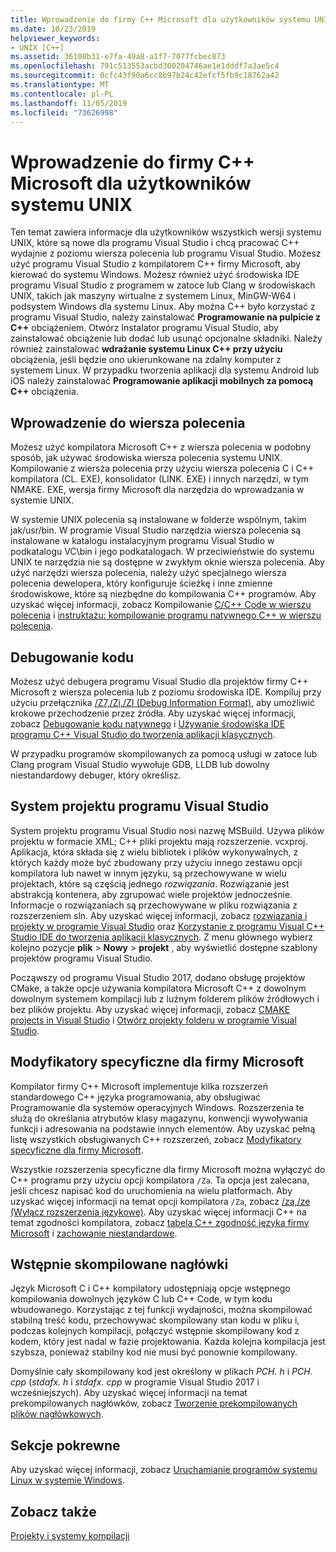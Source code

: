 ```yaml
---
title: Wprowadzenie do firmy C++ Microsoft dla użytkowników systemu UNIX
ms.date: 10/23/2019
helpviewer_keywords:
- UNIX [C++]
ms.assetid: 36108b31-e7fa-49a8-a1f7-7077fcbec873
ms.openlocfilehash: 791c513553acbd300204746ae1e1dddf7a3ae5c4
ms.sourcegitcommit: 0cfc43f90a6cc8b97b24c42efcf5fb9c18762a42
ms.translationtype: MT
ms.contentlocale: pl-PL
ms.lasthandoff: 11/05/2019
ms.locfileid: "73626998"
---
```

# <a name="introduction-to-microsoft-c-for-unix-users"></a>Wprowadzenie do firmy C++ Microsoft dla użytkowników systemu UNIX

Ten temat zawiera informacje dla użytkowników wszystkich wersji systemu UNIX, które są nowe dla programu Visual Studio i chcą pracować C++ wydajnie z poziomu wiersza polecenia lub programu Visual Studio. Możesz użyć programu Visual Studio z kompilatorem C++ firmy Microsoft, aby kierować do systemu Windows. Możesz również użyć środowiska IDE programu Visual Studio z programem w zatoce lub Clang w środowiskach UNIX, takich jak maszyny wirtualne z systemem Linux, MinGW-W64 i podsystem Windows dla systemu Linux. Aby można C++ było korzystać z programu Visual Studio, należy zainstalować **Programowanie na pulpicie z C++**  obciążeniem. Otwórz Instalator programu Visual Studio, aby zainstalować obciążenie lub dodać lub usunąć opcjonalne składniki. Należy również zainstalować **wdrażanie systemu Linux C++ przy użyciu** obciążenia, jeśli będzie ono ukierunkowane na zdalny komputer z systemem Linux. W przypadku tworzenia aplikacji dla systemu Android lub iOS należy zainstalować **Programowanie aplikacji mobilnych za pomocą C++**  obciążenia.

## <a name="getting-started-on-the-command-line"></a>Wprowadzenie do wiersza polecenia

Możesz użyć kompilatora Microsoft C++ z wiersza polecenia w podobny sposób, jak używać środowiska wiersza polecenia systemu UNIX. Kompilowanie z wiersza polecenia przy użyciu wiersza polecenia C i C++ kompilatora (CL. EXE), konsolidator (LINK. EXE) i innych narzędzi, w tym NMAKE. EXE, wersja firmy Microsoft dla narzędzia do wprowadzania w systemie UNIX.

W systemie UNIX polecenia są instalowane w folderze wspólnym, takim jak/usr/bin. W programie Visual Studio narzędzia wiersza polecenia są instalowane w katalogu instalacyjnym programu Visual Studio w podkatalogu VC\bin i jego podkatalogach. W przeciwieństwie do systemu UNIX te narzędzia nie są dostępne w zwykłym oknie wiersza polecenia. Aby użyć narzędzi wiersza polecenia, należy użyć specjalnego wiersza polecenia dewelopera, który konfiguruje ścieżkę i inne zmienne środowiskowe, które są niezbędne do kompilowania C++ programów. Aby uzyskać więcej informacji, zobacz Kompilowanie [C/C++ Code w wierszu polecenia](../build/building-on-the-command-line.md) i [instruktażu: kompilowanie programu natywnego C++ w wierszu polecenia](../build/walkthrough-compiling-a-native-cpp-program-on-the-command-line.md).

## <a name="debugging-your-code"></a>Debugowanie kodu

Możesz użyć debugera programu Visual Studio dla projektów firmy C++ Microsoft z wiersza polecenia lub z poziomu środowiska IDE. Kompiluj przy użyciu przełącznika [/Z7,/Zi,/ZI (Debug Information Format),](../build/reference/z7-zi-zi-debug-information-format.md) aby umożliwić krokowe przechodzenie przez źródła. Aby uzyskać więcej informacji, zobacz [Debugowanie kodu natywnego](/visualstudio/debugger/debugging-native-code) i [Używanie środowiska IDE programu C++ Visual Studio do tworzenia aplikacji klasycznych](../ide/using-the-visual-studio-ide-for-cpp-desktop-development.md).

W przypadku programów skompilowanych za pomocą usługi w zatoce lub Clang program Visual Studio wywołuje GDB, LLDB lub dowolny niestandardowy debuger, który określisz.

## <a name="visual-studio-project-system"></a>System projektu programu Visual Studio

System projektu programu Visual Studio nosi nazwę MSBuild. Używa plików projektu w formacie XML; C++ pliki projektu mają rozszerzenie. vcxproj. Aplikacja, która składa się z wielu bibliotek i plików wykonywalnych, z których każdy może być zbudowany przy użyciu innego zestawu opcji kompilatora lub nawet w innym języku, są przechowywane w wielu projektach, które są częścią jednego *rozwiązania*. Rozwiązanie jest abstrakcją kontenera, aby zgrupować wiele projektów jednocześnie. Informacje o rozwiązaniach są przechowywane w pliku rozwiązania z rozszerzeniem sln. Aby uzyskać więcej informacji, zobacz [rozwiązania i projekty w programie Visual Studio](/visualstudio/ide/solutions-and-projects-in-visual-studio) oraz [Korzystanie z programu Visual C++ Studio IDE do tworzenia aplikacji klasycznych](../ide/using-the-visual-studio-ide-for-cpp-desktop-development.md). Z menu głównego wybierz kolejno pozycje **plik** > **Nowy** > **projekt** , aby wyświetlić dostępne szablony projektów programu Visual Studio.

Począwszy od programu Visual Studio 2017, dodano obsługę projektów CMake, a także opcje używania kompilatora Microsoft C++ z dowolnym dowolnym systemem kompilacji lub z luźnym folderem plików źródłowych i bez plików projektu. Aby uzyskać więcej informacji, zobacz [CMAKE projects in Visual Studio](../build/cmake-projects-in-visual-studio.md) i [Otwórz projekty folderu w programie Visual Studio](../build/open-folder-projects-cpp.md).

## <a name="microsoft-specific-modifiers"></a>Modyfikatory specyficzne dla firmy Microsoft

Kompilator firmy C++ Microsoft implementuje kilka rozszerzeń standardowego C++ języka programowania, aby obsługiwać Programowanie dla systemów operacyjnych Windows. Rozszerzenia te służą do określania atrybutów klasy magazynu, konwencji wywoływania funkcji i adresowania na podstawie innych elementów. Aby uzyskać pełną listę wszystkich obsługiwanych C++ rozszerzeń, zobacz [Modyfikatory specyficzne dla firmy Microsoft](../cpp/microsoft-specific-modifiers.md).

Wszystkie rozszerzenia specyficzne dla firmy Microsoft można wyłączyć do C++ programu przy użyciu opcji kompilatora `/Za`. Ta opcja jest zalecana, jeśli chcesz napisać kod do uruchomienia na wielu platformach. Aby uzyskać więcej informacji na temat opcji kompilatora `/Za`, zobacz [/za,/ze (Wyłącz rozszerzenia językowe)](../build/reference/za-ze-disable-language-extensions.md). Aby uzyskać więcej informacji C++ na temat zgodności kompilatora, zobacz [tabela C++ zgodność języka firmy Microsoft](../overview/visual-cpp-language-conformance.md) i [zachowanie niestandardowe](../cpp/nonstandard-behavior.md).

## <a name="precompiled-headers"></a>Wstępnie skompilowane nagłówki

Język Microsoft C i C++ kompilatory udostępniają opcje wstępnego kompilowania dowolnych języków C lub C++ Code, w tym kodu wbudowanego. Korzystając z tej funkcji wydajności, można skompilować stabilną treść kodu, przechowywać skompilowany stan kodu w pliku i, podczas kolejnych kompilacji, połączyć wstępnie skompilowany kod z kodem, który jest nadal w fazie projektowania. Każda kolejna kompilacja jest szybsza, ponieważ stabilny kod nie musi być ponownie kompilowany.

Domyślnie cały skompilowany kod jest określony w plikach *PCH. h* i *PCH. cpp* (*stdafx. h* i *stdafx. cpp* w programie Visual Studio 2017 i wcześniejszych). Aby uzyskać więcej informacji na temat prekompilowanych nagłówków, zobacz [Tworzenie prekompilowanych plików nagłówkowych](../build/creating-precompiled-header-files.md).

## <a name="related-sections"></a>Sekcje pokrewne

Aby uzyskać więcej informacji, zobacz [Uruchamianie programów systemu Linux w systemie Windows](../porting/porting-from-unix-to-win32.md).

## <a name="see-also"></a>Zobacz także

[Projekty i systemy kompilacji](../build/projects-and-build-systems-cpp.md)
